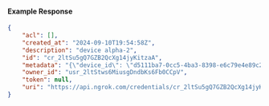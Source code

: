 <!-- Code generated for API Clients. DO NOT EDIT. -->

#### Example Response

```json
{
	"acl": [],
	"created_at": "2024-09-10T19:54:58Z",
	"description": "device alpha-2",
	"id": "cr_2ltSu5gQ7GZB2QcXg14jyKitzaA",
	"metadata": "{\"device_id\": \"d5111ba7-0cc5-4ba3-8398-e6c79e4e89c2\"}",
	"owner_id": "usr_2ltStws6MiusgDndbKs6Fb0CCpV",
	"token": null,
	"uri": "https://api.ngrok.com/credentials/cr_2ltSu5gQ7GZB2QcXg14jyKitzaA"
}
```

